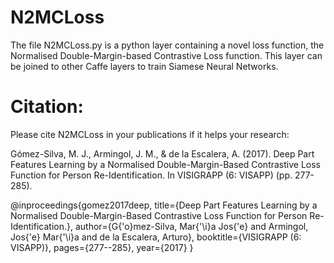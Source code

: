 # N2MCLoss
The file N2MCLoss.py is a python layer containing a novel loss function, the Normalised Double-Margin-based Contrastive Loss function.
This layer can be joined to other Caffe layers to train Siamese Neural Networks.






# Citation:
Please cite N2MCLoss in your publications if it helps your research:

Gómez-Silva, M. J., Armingol, J. M., & de la Escalera, A. (2017). Deep Part Features Learning by a Normalised Double-Margin-Based Contrastive Loss Function for Person Re-Identification. In VISIGRAPP (6: VISAPP) (pp. 277-285).

@inproceedings{gomez2017deep,
  title={Deep Part Features Learning by a Normalised Double-Margin-Based Contrastive Loss Function for Person Re-Identification.},
  author={G{\'o}mez-Silva, Mar{\'\i}a Jos{\'e} and Armingol, Jos{\'e} Mar{\'\i}a and de la Escalera, Arturo},
  booktitle={VISIGRAPP (6: VISAPP)},
  pages={277--285},
  year={2017}
}
